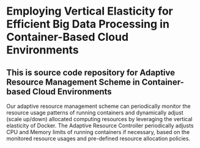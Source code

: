 # Employing Vertical Elasticity for Efficient Big Data Processing in Container-Based Cloud Environments

## This is source code repository for Adaptive Resource Management Scheme in Container-based Cloud Environments
Our adaptive resource management scheme can periodically monitor the resource usage patterns of running containers and dynamically adjust (scale up/down) allocated computing resources by leveraging the vertical elasticity of Docker. The Adaptive Resource Controller periodically adjusts CPU and Memory limits of running containers if necessary, based on the monitored resource usages and pre-defined resource allocation policies. 
